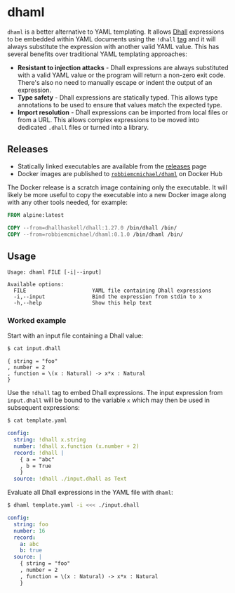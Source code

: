 # dhaml

`dhaml` is a better alternative to YAML templating. It allows [Dhall][dhall]
expressions to be embedded within YAML documents using the `!dhall` [tag][tag]
and it will always substitute the expression with another valid YAML value.
This has several benefits over traditional YAML templating approaches:

- **Resistant to injection attacks** - Dhall expressions are always substituted
  with a valid YAML value or the program will return a non-zero exit code.
  There's also no need to manually escape or indent the output of an
  expression.
- **Type safety** - Dhall expressions are statically typed. This allows type
  annotations to be used to ensure that values match the expected type.
- **Import resolution** - Dhall expressions can be imported from local files or
  from a URL. This allows complex expressions to be moved into dedicated
  `.dhall` files or turned into a library.

## Releases

- Statically linked executables are available from the [releases][releases] page
- Docker images are published to [`robbiemcmichael/dhaml`][docker-hub] on
  Docker Hub

The Docker release is a scratch image containing only the executable. It will
likely be more useful to copy the executable into a new Docker image along with
any other tools needed, for example:

```dockerfile
FROM alpine:latest

COPY --from=dhallhaskell/dhall:1.27.0 /bin/dhall /bin/
COPY --from=robbiemcmichael/dhaml:0.1.0 /bin/dhaml /bin/
```

## Usage

```
Usage: dhaml FILE [-i|--input]

Available options:
  FILE                     YAML file containing Dhall expressions
  -i,--input               Bind the expression from stdin to x
  -h,--help                Show this help text
```

### Worked example

Start with an input file containing a Dhall value:

```bash
$ cat input.dhall
```
```dhall
{ string = "foo"
, number = 2
, function = \(x : Natural) -> x*x : Natural
}
```

Use the `!dhall` tag to embed Dhall expressions. The input expression from
`input.dhall` will be bound to the variable `x` which may then be used in
subsequent expressions:

```bash
$ cat template.yaml
```
```yaml
config:
  string: !dhall x.string
  number: !dhall x.function (x.number + 2)
  record: !dhall |
    { a = "abc"
    , b = True
    }
  source: !dhall ./input.dhall as Text
```

Evaluate all Dhall expressions in the YAML file with `dhaml`:

```bash
$ dhaml template.yaml -i <<< ./input.dhall
```
```yaml
config:
  string: foo
  number: 16
  record:
    a: abc
    b: true
  source: |
    { string = "foo"
    , number = 2
    , function = \(x : Natural) -> x*x : Natural
    }
```

[dhall]: https://dhall-lang.org
[tag]: https://yaml.org/spec/1.2/spec.html#id2761292
[releases]: https://github.com/robbiemcmichael/dhaml/releases
[docker-hub]: https://hub.docker.com/r/robbiemcmichael/dhaml
